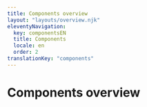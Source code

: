 ```yaml
---
title: Components overview
layout: "layouts/overview.njk"
eleventyNavigation:
  key: componentsEN
  title: Components
  locale: en
  order: 2
translationKey: "components"
---
```


# Components overview
